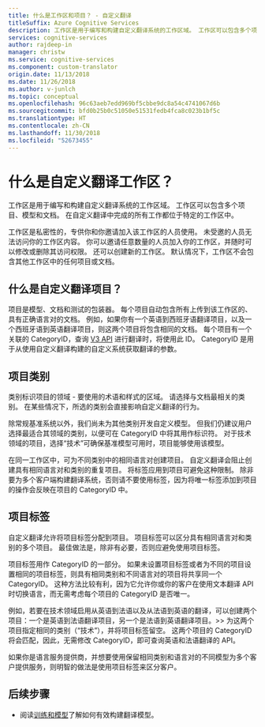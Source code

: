 ```yaml
---
title: 什么是工作区和项目？ - 自定义翻译
titleSuffix: Azure Cognitive Services
description: 工作区是用于编写和构建自定义翻译系统的工作区域。 工作区可以包含多个项目、模型和文档。 项目是模型、文档和测试的包装器。 每个项目自动包含所有上传到该工作区的、具有正确语言对的文档。
services: cognitive-services
author: rajdeep-in
manager: christw
ms.service: cognitive-services
ms.component: custom-translator
origin.date: 11/13/2018
ms.date: 11/26/2018
ms.author: v-junlch
ms.topic: conceptual
ms.openlocfilehash: 96c63aeb7edd969bf5cbbe9dc8a54c4741067d6b
ms.sourcegitcommit: bfd0b25b0c51050e51531fedb4fca8c023b1bf5c
ms.translationtype: HT
ms.contentlocale: zh-CN
ms.lasthandoff: 11/30/2018
ms.locfileid: "52673455"
---
```

# <a name="what-is-a-custom-translator-workspace"></a>什么是自定义翻译工作区？

工作区是用于编写和构建自定义翻译系统的工作区域。 工作区可以包含多个项目、模型和文档。 在自定义翻译中完成的所有工作都位于特定的工作区中。

工作区是私密性的，专供你和你邀请加入该工作区的人员使用。 未受邀的人员无法访问你的工作区内容。 你可以邀请任意数量的人员加入你的工作区，并随时可以修改或删除其访问权限。 还可以创建新的工作区。 默认情况下，工作区不会包含其他工作区中的任何项目或文档。

## <a name="what-is-a-custom-translator-project"></a>什么是自定义翻译项目？

项目是模型、文档和测试的包装器。 每个项目自动包含所有上传到该工作区的、具有正确语言对的文档。 例如，如果你有一个英语到西班牙语翻译项目，以及一个西班牙语到英语翻译项目，则这两个项目将包含相同的文档。 每个项目有一个关联的 CategoryID，查询 [V3 API](/cognitive-services/translator/reference/v3-0-translate?tabs=curl) 进行翻译时，将使用此 ID。 CategoryID 是用于从使用自定义翻译构建的自定义系统获取翻译的参数。

## <a name="project-categories"></a>项目类别

类别标识项目的领域 - 要使用的术语和样式的区域。 请选择与文档最相关的类别。 在某些情况下，所选的类别会直接影响自定义翻译的行为。

除常规基准系统以外，我们尚未为其他类别开发自定义模型。 但我们仍建议用户选择最适合其领域的类别，以便可在 CategoryID 中将其用作标识符。 对于技术领域的项目，选择“技术”可确保基准模型可用时，项目能够使用该模型。

在同一工作区中，可为不同类别中的相同语言对创建项目。 自定义翻译会阻止创建具有相同语言对和类别的重复项目。 将标签应用到项目可避免这种限制。 除非要为多个客户端构建翻译系统，否则请不要使用标签，因为将唯一标签添加到项目的操作会反映在项目的 CategoryID 中。

## <a name="project-labels"></a>项目标签

自定义翻译允许将项目标签分配到项目。 项目标签可以区分具有相同语言对和类别的多个项目。 最佳做法是，除非有必要，否则应避免使用项目标签。

项目标签用作 CategoryID 的一部分。 如果未设置项目标签或者为不同的项目设置相同的项目标签，则具有相同类别和不同语言对的项目将共享同一个 CategoryID。 这种方法比较有利，因为它允许你或你的客户在使用文本翻译 API 时切换语言，而无需考虑每个项目的 CategoryID 是否唯一。

例如，若要在技术领域启用从英语到法语以及从法语到英语的翻译，可以创建两个项目：一个是英语到法语翻译项目，另一个是法语到英语翻译项目。\>\> 为这两个项目指定相同的类别（“技术”），并将项目标签留空。 这两个项目的 CategoryID 将会匹配，因此，无需修改 CategoryID，即可查询英语和法语翻译的 API。

如果你是语言服务提供商，并想要使用保留相同类别和语言对的不同模型为多个客户提供服务，则明智的做法是使用项目标签来区分客户。

## <a name="next-steps"></a>后续步骤

- 阅读[训练和模型](training-and-model.md)了解如何有效构建翻译模型。

